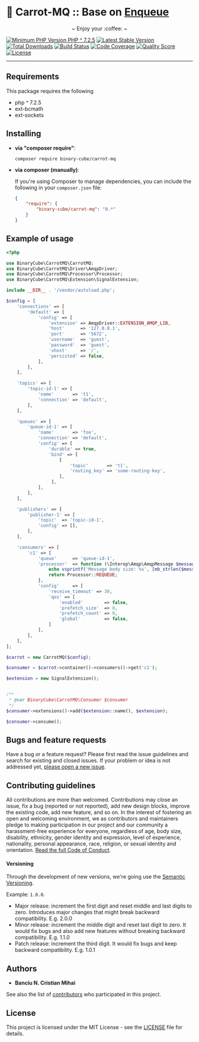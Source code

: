 # 🥕 Carrot-MQ :: Base on [Enqueue][link-enqueue]


<p align="center">~ Enjoy your :coffee: ~</p>

[![Minimum PHP Version `PHP ^ 7.2.5`][ico-php-require]][link-php-site]
[![Latest Stable Version][ico-version]][link-packagist]
[![Total Downloads][ico-downloads]][link-downloads]
[![Build Status][ico-travis]][link-travis]
[![Code Coverage][ico-scrutinizer]][link-scrutinizer]
[![Quality Score][ico-code-quality]][link-code-quality]
[![License][ico-license]][link-license]

-----



## Requirements
This package requires the following
- php ^ 7.2.5
- ext-bcmath
- ext-sockets




## Installing

- **via "composer require"**:

    ``` shell
    composer require binary-cube/carrot-mq
    ```

- **via composer (manually)**:

    If you're using Composer to manage dependencies, you can include the following
    in your `composer.json` file:

    ```json
    {
        "require": {
            "binary-cube/carrot-mq": "0.*"
        }
    }
    ```

## Example of usage
```php
<?php

use BinaryCube\CarrotMQ\CarrotMQ;
use BinaryCube\CarrotMQ\Driver\AmqpDriver;
use BinaryCube\CarrotMQ\Processor\Processor;
use BinaryCube\CarrotMQ\Extension\SignalExtension;

include __DIR__ . '/vendor/autoload.php';

$config = [
    'connections' => [
        'default' => [
            'config' => [
                'extension' => AmqpDriver::EXTENSION_AMQP_LIB,
                'host'      => '127.0.0.1',
                'port'      => '5672',
                'username'  => 'guest',
                'password'  => 'guest',
                'vhost'     => '/',
                'persisted' => false,
            ],
        ],
    ],

    'topics' => [
        'topic-id-1' => [
            'name'       => 't1',
            'connection' => 'default',
        ],
    ],

    'queues' => [
        'queue-id-1' => [
            'name'       => 'foo',
            'connection' => 'default',
            'config' => [
                'durable' => true,
                'bind' => [
                    [
                        'topic'       => 't1',
                        'routing_key' => 'some-routing-key',
                    ],
                 ],
            ],
        ],
    ],

    'publishers' => [
        'publisher-1' => [
            'topic'  => 'topic-id-1',
            'config' => [],
        ],
    ],

    'consumers' => [
        'c1' => [
            'queue'      => 'queue-id-1',
            'processor'  => function (\Interop\Amqp\AmqpMessage $message) {
                echo vsprintf('Message body size: %s', [mb_strlen($message->getBody())]) . PHP_EOL;
                return Processor::REQUEUE;
            },
            'config'     => [
                'receive_timeout' => 30,
                'qos' => [
                    'enabled'        => false,
                    'prefetch_size'  => 0,
                    'prefetch_count' => 0,
                    'global'         => false,
                ]
            ],
        ],
    ],
];

$carrot = new CarrotMQ($config);

$consumer = $carrot->container()->consumers()->get('c1');

$extension = new SignalExtension();


/**
 * @var BinaryCube\CarrotMQ\Consumer $consumer
 */
$consumer->extensions()->add($extension::name(), $extension);

$consumer->consume();
```


## Bugs and feature requests

Have a bug or a feature request? 
Please first read the issue guidelines and search for existing and closed issues. 
If your problem or idea is not addressed yet, [please open a new issue][link-new-issue].




## Contributing guidelines

All contributions are more than welcomed. 
Contributions may close an issue, fix a bug (reported or not reported), add new design blocks, 
improve the existing code, add new feature, and so on. 
In the interest of fostering an open and welcoming environment, 
we as contributors and maintainers pledge to making participation in our project and our community a harassment-free experience for everyone, 
regardless of age, body size, disability, ethnicity, gender identity and expression, level of experience, nationality, 
personal appearance, race, religion, or sexual identity and orientation. 
[Read the full Code of Conduct][link-code-of-conduct].




#### Versioning

Through the development of new versions, we're going use the [Semantic Versioning][link-semver]. 

Example: `1.0.0`.
- Major release: increment the first digit and reset middle and last digits to zero. Introduces major changes that might break backward compatibility. E.g. 2.0.0
- Minor release: increment the middle digit and reset last digit to zero. It would fix bugs and also add new features without breaking backward compatibility. E.g. 1.1.0
- Patch release: increment the third digit. It would fix bugs and keep backward compatibility. E.g. 1.0.1




## Authors

* **Banciu N. Cristian Mihai**

See also the list of [contributors][link-contributors] who participated in this project.




## License

This project is licensed under the MIT License - see the [LICENSE][link-license] file for details.




<!-- Links -->
[ico-php-require]:          https://img.shields.io/badge/php-%3E%3D%207.2.5-8892BF.svg?style=flat-square
[ico-version]:              https://img.shields.io/packagist/v/binary-cube/carrot-mq.svg?style=flat-square
[ico-downloads]:            https://img.shields.io/packagist/dt/binary-cube/carrot-mq.svg?style=flat-square
[ico-travis]:               https://img.shields.io/travis/binary-cube/carrot-mq/master.svg?style=flat-square
[ico-scrutinizer]:          https://img.shields.io/scrutinizer/coverage/g/binary-cube/carrot-mq.svg?style=flat-square
[ico-code-quality]:         https://img.shields.io/scrutinizer/g/binary-cube/carrot-mq.svg?style=flat-square
[ico-license]:              https://img.shields.io/badge/license-MIT-brightgreen.svg?style=flat-square

[link-domain]:              https://binary-cube.com
[link-homepage]:            https://binary-cube.com
[link-git-source]:          https://github.com/binary-cube/carrot-mq
[link-packagist]:           https://packagist.org/packages/binary-cube/carrot-mq
[link-downloads]:           https://packagist.org/packages/binary-cube/carrot-mq
[link-php-site]:            https://php.net
[link-semver]:              https://semver.org
[link-code-of-conduct]:     https://github.com/binary-cube/carrot-mq/blob/master/code-of-conduct.md
[link-license]:             https://github.com/binary-cube/carrot-mq/blob/master/LICENSE
[link-contributors]:        https://github.com/binary-cube/carrot-mq/graphs/contributors
[link-new-issue]:           https://github.com/binary-cube/carrot-mq/issues/new
[link-travis]:              https://travis-ci.org/binary-cube/carrot-mq
[link-scrutinizer]:         https://scrutinizer-ci.com/g/binary-cube/carrot-mq/code-structure
[link-code-quality]:        https://scrutinizer-ci.com/g/binary-cube/carrot-mq
[link-enqueue]:             https://github.com/php-enqueue
